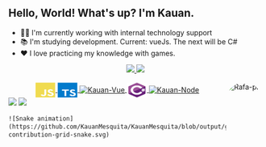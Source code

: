 ## Hello, World! What's up? I'm Kauan. 

- 👨‍💻 I'm currently working with internal technology support
- 📚 I'm studying development. Current: vueJs. The next will be C#
- ❤️ I love practicing my knowledge with games.

<div align="center">
  <a href="https://github.com/KauanMesquita">
  <img height="180em" src="https://github-readme-stats.vercel.app/api?username=KauanMesquita&show_icons=true&theme=merko&include_all_commits=true&count_private=true"/>
  <img height="180em" src="https://github-readme-stats.vercel.app/api/top-langs/?username=KauanMesquita&layout=compact&langs_count=7&theme=merko"/>
</div>

 <div align="center" style="display: inline_block"><br>
  <img align="center" alt="Kauan-Js" height="30" width="40" src="https://raw.githubusercontent.com/devicons/devicon/master/icons/javascript/javascript-plain.svg">
  <img align="center" alt="Kauan-Ts" height="30" width="40" src="https://raw.githubusercontent.com/devicons/devicon/master/icons/typescript/typescript-plain.svg">
  <img align="center" alt="Kauan-Vue" height="30" width="40" src="https://cdn.jsdelivr.net/gh/devicons/devicon/icons/vuejs/vuejs-original.svg">
  <img align="center" alt="Kauan-Csharp" height="30" width="40" src="https://raw.githubusercontent.com/devicons/devicon/master/icons/csharp/csharp-original.svg">
  <img align="center" alt="Kauan-Node" height="80" width="80" src="https://cdn.jsdelivr.net/gh/devicons/devicon/icons/nodejs/nodejs-original-wordmark.svg"></center>
  <img align="right" alt="Rafa-pic" height="150" style="border-radius:50px;" src="https://imgur.com/lsox2Dk.png">
</div>

<div>
  <a href = "mailto:kauancontact@gmail.com"><img src="https://img.shields.io/badge/-Gmail-%23333?style=for-the-badge&logo=gmail&logoColor=white" target="_blank"></a>
  <a href="https://www.linkedin.com/in/kauan-mesquita/" target="_blank"><img src="https://img.shields.io/badge/-LinkedIn-%230077B5?style=for-the-badge&logo=linkedin&logoColor=white" target="_blank"></a>
  
    ![Snake animation](https://github.com/KauanMesquita/KauanMesquita/blob/output/github-contribution-grid-snake.svg)
</div>
